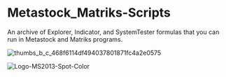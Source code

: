 # Metastock_Matriks-Scripts
An archive of Explorer, Indicator, and SystemTester formulas that you can run in Metastock and Matriks programs.

![thumbs_b_c_468f6114df494037801871fc4a2e0575](https://github.com/zentoliyan/Metastock_Matriks-Scripts/assets/60288122/a1701366-a4df-4400-bd87-9141a34fda11)

![Logo-MS2013-Spot-Color](https://github.com/zentoliyan/Metastock_Matriks-Scripts/assets/60288122/19020b56-0c04-41e2-aa3c-2677370f81d0)
